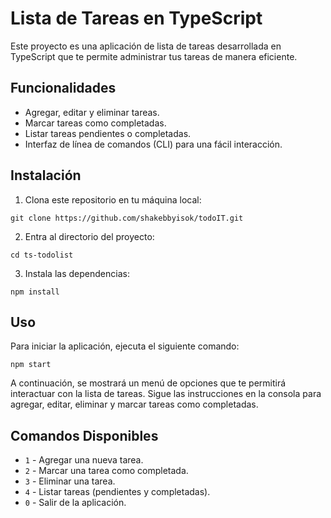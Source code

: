 # Lista de Tareas en TypeScript

Este proyecto es una aplicación de lista de tareas desarrollada en TypeScript que te permite administrar tus tareas de manera eficiente.

## Funcionalidades

- Agregar, editar y eliminar tareas.
- Marcar tareas como completadas.
- Listar tareas pendientes o completadas.
- Interfaz de línea de comandos (CLI) para una fácil interacción.

## Instalación

1. Clona este repositorio en tu máquina local:
```
git clone https://github.com/shakebbyisok/todoIT.git
```

2. Entra al directorio del proyecto:
```
cd ts-todolist
```

3. Instala las dependencias:
```
npm install
```

## Uso

Para iniciar la aplicación, ejecuta el siguiente comando:
```
npm start
```
A continuación, se mostrará un menú de opciones que te permitirá interactuar con la lista de tareas. Sigue las instrucciones en la consola para agregar, editar, eliminar y marcar tareas como completadas.

## Comandos Disponibles

- `1` - Agregar una nueva tarea.
- `2` - Marcar una tarea como completada.
- `3` - Eliminar una tarea.
- `4` - Listar tareas (pendientes y completadas).
- `0` - Salir de la aplicación.

